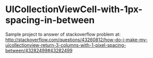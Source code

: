 # UICollectionViewCell-with-1px-spacing-in-between

Sample project to answer of stackoverflow problem at: http://stackoverflow.com/questions/43260812/how-do-i-make-my-uicollectionview-return-3-columns-with-1-pixel-spacing-between/43282499#43282499
